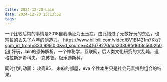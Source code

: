 ```yaml
---
title: 2024-12-20-Lain
date: 2024-12-20 13:13:52
tags:
---
```

一个比较后悔的事情是2018自我确证为玉玉症，由此错过了无数好玩的东西，也短暂的丢失了六年的创造力。
https://www.bilibili.com/video/BV1Bf421m7Kk/?spm_id_from=333.999.0.0&vd_source=441679270dda23308fe16f3c5602b058
好玩，lain的恐怖解析，一个神秘学，互联网，后人类文化研究的大乱炖。道格拉斯罗希科夫。 克苏鲁。极乐迪斯科。


同时代的动画： 攻壳95， 未麻的部屋，eva
个性本生只是社会元素排列组合的结果。

